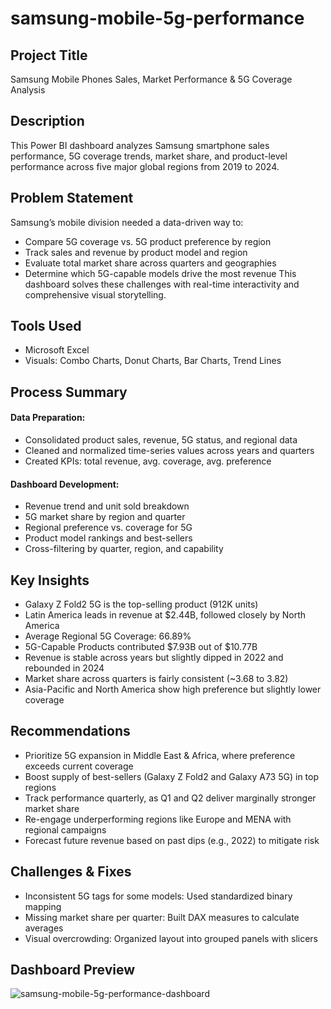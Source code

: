 # samsung-mobile-5g-performance
## Project Title
Samsung Mobile Phones Sales, Market Performance & 5G Coverage Analysis

## Description
This Power BI dashboard analyzes Samsung smartphone sales performance, 5G coverage trends, market share, and product-level performance across five major global regions from 2019 to 2024.

## Problem Statement
Samsung’s mobile division needed a data-driven way to:
- Compare 5G coverage vs. 5G product preference by region
- Track sales and revenue by product model and region
- Evaluate total market share across quarters and geographies
- Determine which 5G-capable models drive the most revenue
This dashboard solves these challenges with real-time interactivity and comprehensive visual storytelling.

## Tools Used
- Microsoft Excel
- Visuals: Combo Charts, Donut Charts, Bar Charts, Trend Lines

## Process Summary
#### Data Preparation:
- Consolidated product sales, revenue, 5G status, and regional data
- Cleaned and normalized time-series values across years and quarters
- Created KPIs: total revenue, avg. coverage, avg. preference
#### Dashboard Development:
- Revenue trend and unit sold breakdown
- 5G market share by region and quarter
- Regional preference vs. coverage for 5G
- Product model rankings and best-sellers
- Cross-filtering by quarter, region, and capability

## Key Insights
- Galaxy Z Fold2 5G is the top-selling product (912K units)
- Latin America leads in revenue at $2.44B, followed closely by North America
- Average Regional 5G Coverage: 66.89%
- 5G-Capable Products contributed $7.93B out of $10.77B
- Revenue is stable across years but slightly dipped in 2022 and rebounded in 2024
- Market share across quarters is fairly consistent (~3.68 to 3.82)
- Asia-Pacific and North America show high preference but slightly lower coverage

## Recommendations
- Prioritize 5G expansion in Middle East & Africa, where preference exceeds current coverage
- Boost supply of best-sellers (Galaxy Z Fold2 and Galaxy A73 5G) in top regions
- Track performance quarterly, as Q1 and Q2 deliver marginally stronger market share
- Re-engage underperforming regions like Europe and MENA with regional campaigns
- Forecast future revenue based on past dips (e.g., 2022) to mitigate risk

## Challenges & Fixes
- Inconsistent 5G tags for some models: Used standardized binary mapping
- Missing market share per quarter: Built DAX measures to calculate averages
- Visual overcrowding: Organized layout into grouped panels with slicers

## Dashboard Preview
![samsung-mobile-5g-performance-dashboard](https://github.com/user-attachments/assets/85ccdc2e-d981-49c8-aafb-1d2fbc5c3a53)

